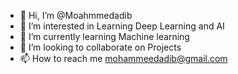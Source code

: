 - 👋 Hi, I’m @Moahmmedadib
- 👀 I’m interested in Learning Deep Learning and AI
- 🌱 I’m currently learning Machine learning
- 💞️ I’m looking to collaborate on Projects
- 📫 How to reach me mohammeedadib@gmail.com

<!---
Moahmmedadib/Moahmmedadib is a ✨ special ✨ repository because its `README.md` (this file) appears on your GitHub profile.
You can click the Preview link to take a look at your changes.
--->
